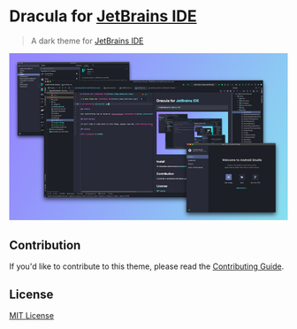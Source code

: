 # Dracula for [JetBrains IDE](https://www.jetbrains.com/)

> A dark theme for [JetBrains IDE](https://www.jetbrains.com/)

![Screenshot](./screenshot.jpg)

## Contribution

If you'd like to contribute to this theme, please read the [Contributing Guide](./CONTRIBUTING.md).

## License

[MIT License](./LICENSE)
